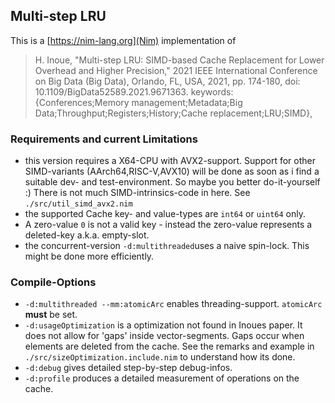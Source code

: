## Multi-step LRU

This is a [https://nim-lang.org](Nim) implementation of 

> H. Inoue, "Multi-step LRU: SIMD-based Cache Replacement for Lower Overhead and Higher Precision," 2021 IEEE International Conference on Big Data (Big Data), Orlando, FL, USA, 2021, pp. 174-180, doi: 10.1109/BigData52589.2021.9671363. keywords: {Conferences;Memory management;Metadata;Big Data;Throughput;Registers;History;Cache replacement;LRU;SIMD},


 ### Requirements and current Limitations 
 
- this version requires a X64-CPU with AVX2-support. Support for other SIMD-variants (AArch64,RISC-V,AVX10) will be done as soon as i find a suitable dev- and test-environment. So maybe you better do-it-yourself :) There is not much SIMD-intrinsics-code in here. See `./src/util_simd_avx2.nim`
- the supported Cache key- and value-types are `int64` or `uint64` only.
- A zero-value `0` is not a valid key - instead the zero-value represents a deleted-key a.k.a. empty-slot.
- the concurrent-version `-d:multithreaded`uses a naive spin-lock. This might be done more efficiently.

### Compile-Options

- `-d:multithreaded --mm:atomicArc` enables threading-support. `atomicArc` **must** be set.
- `-d:usageOptimization` is a optimization not found in Inoues paper. It does not allow for 'gaps' inside vector-segments. Gaps occur when elements are deleted from the cache. See the remarks and example in `./src/sizeOptimization.include.nim` to understand how its done.
- `-d:debug` gives detailed step-by-step debug-infos.
- `-d:profile` produces a detailed measurement of operations on the cache. 
